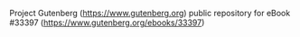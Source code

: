 Project Gutenberg (https://www.gutenberg.org) public repository for eBook #33397 (https://www.gutenberg.org/ebooks/33397)
